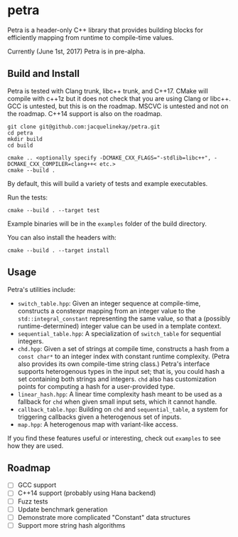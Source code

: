# petra

Petra is a header-only C++ library that provides building blocks for efficiently mapping from runtime to compile-time values.

Currently (June 1st, 2017) Petra is in pre-alpha.

## Build and Install

Petra is tested with Clang trunk, libc++ trunk, and C++17. CMake will compile with c++1z but it does not check that you are using Clang or libc++. GCC is untested, but this is on the roadmap. MSCVC is untested and not on the roadmap. C++14 support is also on the roadmap.

```
git clone git@github.com:jacquelinekay/petra.git
cd petra
mkdir build
cd build

cmake .. <optionally specify -DCMAKE_CXX_FLAGS="-stdlib=libc++", -DCMAKE_CXX_COMPILER=clang++< etc.>
cmake --build .
```

By default, this will build a variety of tests and example executables.

Run the tests:

```
cmake --build . --target test
```

Example binaries will be in the `examples` folder of the build directory.

You can also install the headers with:

```
cmake --build . --target install
```

## Usage

Petra's utilities include:

- `switch_table.hpp`: Given an integer sequence at compile-time, constructs a constexpr mapping from an integer value to the `std::integral_constant` representing the same value, so that a (possibly runtime-determined) integer value can be used in a template context.
- `sequential_table.hpp`: A specialization of `switch_table` for sequential integers.
- `chd.hpp`: Given a set of strings at compile time, constructs a hash from a `const char*` to an integer index with constant runtime complexity. (Petra also provides its own compile-time string class.) Petra's interface supports heterogenous types in the input set; that is, you could hash a set containing both strings and integers. `chd` also has customization points for computing a hash for a user-provided type.
- `linear_hash.hpp`: A linear time complexity hash meant to be used as a fallback for `chd` when given small input sets, which it cannot handle.
- `callback_table.hpp`: Building on `chd` and `sequential_table`, a system for triggering callbacks given a heterogenous set of inputs.
- `map.hpp`: A heterogenous map with variant-like access.

If you find these features useful or interesting, check out `examples` to see how they are used.

## Roadmap

- [ ] GCC support
- [ ] C++14 support (probably using Hana backend)
- [ ] Fuzz tests
- [ ] Update benchmark generation
- [ ] Demonstrate more complicated "Constant" data structures
- [ ] Support more string hash algorithms
